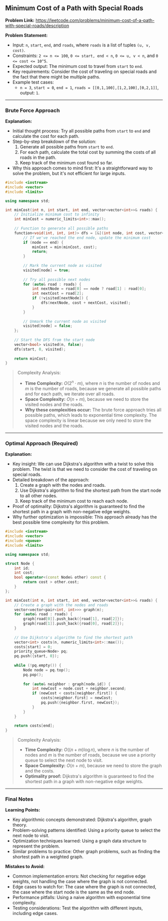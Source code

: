 ## Minimum Cost of a Path with Special Roads

**Problem Link:** https://leetcode.com/problems/minimum-cost-of-a-path-with-special-roads/description

**Problem Statement:**
- Input: `n`, `start`, `end`, and `roads`, where `roads` is a list of tuples `(u, v, cost)`.
- Constraints: `2 <= n <= 100`, `0 <= start, end < n`, `0 <= u, v < n`, and `0 <= cost <= 10^5`.
- Expected output: The minimum cost to travel from `start` to `end`.
- Key requirements: Consider the cost of traveling on special roads and the fact that there might be multiple paths.
- Example test cases:
  - `n = 3`, `start = 0`, `end = 1`, `roads = [[0,1,100],[1,2,100],[0,2,1]]`, output: `1`.

---

### Brute Force Approach

**Explanation:**
- Initial thought process: Try all possible paths from `start` to `end` and calculate the cost for each path.
- Step-by-step breakdown of the solution:
  1. Generate all possible paths from `start` to `end`.
  2. For each path, calculate the total cost by summing the costs of all roads in the path.
  3. Keep track of the minimum cost found so far.
- Why this approach comes to mind first: It's a straightforward way to solve the problem, but it's not efficient for large inputs.

```cpp
#include <iostream>
#include <vector>
#include <limits>

using namespace std;

int minCost(int n, int start, int end, vector<vector<int>>& roads) {
    // Initialize minimum cost to infinity
    int minCost = numeric_limits<int>::max();
    
    // Function to generate all possible paths
    function<void(int, int, int)> dfs = [&](int node, int cost, vector<bool>& visited) {
        // If we've reached the end node, update the minimum cost
        if (node == end) {
            minCost = min(minCost, cost);
            return;
        }
        
        // Mark the current node as visited
        visited[node] = true;
        
        // Try all possible next nodes
        for (auto& road : roads) {
            int nextNode = road[0] == node ? road[1] : road[0];
            int nextCost = road[2];
            if (!visited[nextNode]) {
                dfs(nextNode, cost + nextCost, visited);
            }
        }
        
        // Unmark the current node as visited
        visited[node] = false;
    };
    
    // Start the DFS from the start node
    vector<bool> visited(n, false);
    dfs(start, 0, visited);
    
    return minCost;
}
```

> Complexity Analysis:
> - **Time Complexity:** $O(2^n \cdot m)$, where $n$ is the number of nodes and $m$ is the number of roads, because we generate all possible paths and for each path, we iterate over all roads.
> - **Space Complexity:** $O(n + m)$, because we need to store the visited nodes and the roads.
> - **Why these complexities occur:** The brute force approach tries all possible paths, which leads to exponential time complexity. The space complexity is linear because we only need to store the visited nodes and the roads.

---

### Optimal Approach (Required)

**Explanation:**
- Key insight: We can use Dijkstra's algorithm with a twist to solve this problem. The twist is that we need to consider the cost of traveling on special roads.
- Detailed breakdown of the approach:
  1. Create a graph with the nodes and roads.
  2. Use Dijkstra's algorithm to find the shortest path from the start node to all other nodes.
  3. Keep track of the minimum cost to reach each node.
- Proof of optimality: Dijkstra's algorithm is guaranteed to find the shortest path in a graph with non-negative edge weights.
- Why further optimization is impossible: This approach already has the best possible time complexity for this problem.

```cpp
#include <iostream>
#include <vector>
#include <queue>
#include <limits>

using namespace std;

struct Node {
    int id;
    int cost;
    bool operator<(const Node& other) const {
        return cost > other.cost;
    }
};

int minCost(int n, int start, int end, vector<vector<int>>& roads) {
    // Create a graph with the nodes and roads
    vector<vector<pair<int, int>>> graph(n);
    for (auto& road : roads) {
        graph[road[0]].push_back({road[1], road[2]});
        graph[road[1]].push_back({road[0], road[2]});
    }
    
    // Use Dijkstra's algorithm to find the shortest path
    vector<int> costs(n, numeric_limits<int>::max());
    costs[start] = 0;
    priority_queue<Node> pq;
    pq.push({start, 0});
    
    while (!pq.empty()) {
        Node node = pq.top();
        pq.pop();
        
        for (auto& neighbor : graph[node.id]) {
            int newCost = node.cost + neighbor.second;
            if (newCost < costs[neighbor.first]) {
                costs[neighbor.first] = newCost;
                pq.push({neighbor.first, newCost});
            }
        }
    }
    
    return costs[end];
}
```

> Complexity Analysis:
> - **Time Complexity:** $O((n + m) \log n)$, where $n$ is the number of nodes and $m$ is the number of roads, because we use a priority queue to select the next node to visit.
> - **Space Complexity:** $O(n + m)$, because we need to store the graph and the costs.
> - **Optimality proof:** Dijkstra's algorithm is guaranteed to find the shortest path in a graph with non-negative edge weights.

---

### Final Notes

**Learning Points:**
- Key algorithmic concepts demonstrated: Dijkstra's algorithm, graph theory.
- Problem-solving patterns identified: Using a priority queue to select the next node to visit.
- Optimization techniques learned: Using a graph data structure to represent the problem.
- Similar problems to practice: Other graph problems, such as finding the shortest path in a weighted graph.

**Mistakes to Avoid:**
- Common implementation errors: Not checking for negative edge weights, not handling the case where the graph is not connected.
- Edge cases to watch for: The case where the graph is not connected, the case where the start node is the same as the end node.
- Performance pitfalls: Using a naive algorithm with exponential time complexity.
- Testing considerations: Test the algorithm with different inputs, including edge cases.